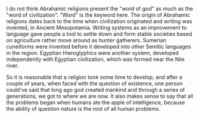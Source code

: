 I do not think Abrahamic religions present the "word of god" as much as the "word of civilization". "Word" is the keyword here. The origin of Abrahamic religions dates back to the time when civilization originated and writing was invented, in Ancient Mesopotamia. Writing systems as an improvement to language gave people a tool to settle down and form stable societies based on agriculture rather move around as hunter gatherers. Sumerian cuneiforms were invented before it developed into other Semitic languages in the region. Egyptian Hieroglyphics were another system, developed independently with Egyptian civilization, which was formed near the Nile river.

So it is reasonable that a religion took some time to develop, and after a couple of years, when faced with the question of existence, one person could've said that long ago god created mankind and through a series of generations, we got to where we are now. It also makes sense to say that all the problems began when humans ate the apple of intelligence, because the ability of question nature is the root of all human problems.